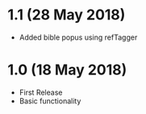 # 1.1 (28 May 2018)
* Added bible popus using refTagger

# 1.0 (18 May 2018)
* First Release
* Basic functionality
